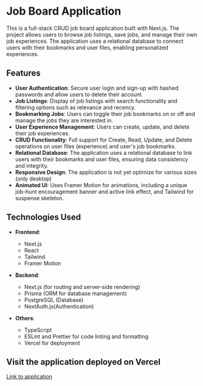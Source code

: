 # Job Board Application

This is a full-stack CRUD job board application built with Next.js. The project allows users to browse job listings, save jobs, and manage their own job experiences. The application uses a relational database to connect users with their bookmarks and user files, enabling personalized experiences.

## Features

- **User Authentication**: Secure user login and sign-up with hashed passwords and allow users to delete their account.
- **Job Listings**: Display of job listings with search functionality and filtering options such as relevance and recency.
- **Bookmarking Jobs**: Users can toggle their job bookmarks on or off and manage the jobs they are interested in.
- **User Experience Management**: Users can create, update, and delete their job experiences.
- **CRUD Functionality**: Full support for Create, Read, Update, and Delete operations on user files (experience) and user's job bookmarks.
- **Relational Database**: The application uses a relational database to link users with their bookmarks and user files, ensuring data consistency and integrity.
- **Responsive Design**: The application is not yet optimize for various sizes (only desktop)
- **Animated UI**: Uses Framer Motion for animations, including a unique job-hunt encouragement banner and active link effect, and Tailwind for suspense skeleton.

## Technologies Used

- **Frontend**:
  - Next.js
  - React
  - Tailwind
  - Framer Motion

- **Backend**:
  - Next.js (for routing and server-side rendering)
  - Prisma (ORM for database management)
  - PostgreSQL (Database)
  - NextAuth.js(Authentication)

- **Others**:
  - TypeScript
  - ESLint and Prettier for code linting and formatting
  - Vercel for deployment

## Visit the application deployed on Vercel

 [Link to application](https://www.typescriptlang.org/)
